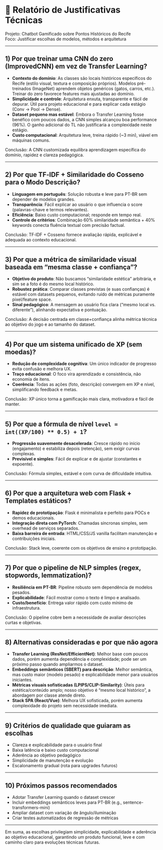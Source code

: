 # 📑 Relatório de Justificativas Técnicas

Projeto: Chatbot Gamificado sobre Pontos Históricos do Recife  
Foco: Justificar escolhas de modelos, métodos e arquitetura

---

## 1) Por que treinar uma CNN do zero (ImprovedCNN) em vez de Transfer Learning?

- **Contexto do domínio**: As classes são locais históricos específicos do Recife (estilo visual, textura e composição próprios). Modelos pré-treinados (ImageNet) aprendem objetos genéricos (gatos, carros, etc.). Treinar do zero favorece features mais ajustadas ao domínio.
- **Simplicidade e controle**: Arquitetura enxuta, transparente e fácil de depurar. Útil para projeto educacional e para explicar cada estágio (Conv → Pool → Dense).
- **Dataset pequeno mas estável**: Embora o Transfer Learning fosse benéfico com poucos dados, a CNN simples alcançou boa performance (96%). O ganho adicional do TL não justificaria a complexidade neste estágio.
- **Custo computacional**: Arquitetura leve, treina rápido (~3 min), viável em máquinas comuns.

Conclusão: A CNN customizada equilibra aprendizagem específica do domínio, rapidez e clareza pedagógica.

---

## 2) Por que TF‑IDF + Similaridade do Cosseno para o Modo Descrição?

- **Linguagem em português**: Solução robusta e leve para PT-BR sem depender de modelos grandes.
- **Transparência**: Fácil explicar ao usuário o que influencia o score (palavras-chave e termos relevantes).
- **Eficiência**: Baixo custo computacional; responde em tempo real.
- **Controle de critérios**: Combinação 60% similaridade semântica + 40% keywords conecta fluência textual com precisão factual.

Conclusão: TF‑IDF + Cosseno fornece avaliação rápida, explicável e adequada ao contexto educacional.

---

## 3) Por que a métrica de similaridade visual baseada em “mesma classe + confiança”?

- **Objetivo do produto**: Não buscamos “similaridade estética” arbitrária, e sim se a foto é do mesmo local histórico.
- **Robustez prática**: Comparar classes previstas (e suas confianças) é estável com datasets pequenos, evitando ruído de métricas puramente pixel/feature space.
- **Sinal pedagógico**: A mensagem ao usuário fica clara (“mesmo local vs. diferente”), alinhando expectativa e pontuação.

Conclusão: A decisão centrada em classe+confiança alinha métrica técnica ao objetivo do jogo e ao tamanho do dataset.

---

## 4) Por que um sistema unificado de XP (sem moedas)?

- **Redução de complexidade cognitiva**: Um único indicador de progresso evita confusão e melhora UX.
- **Traço educacional**: O foco vira aprendizado e consistência, não economia de itens.
- **Coerência**: Todas as ações (foto, descrição) convergem em XP e nível, simplificando feedback e metas.

Conclusão: XP único torna a gamificação mais clara, motivadora e fácil de manter.

---

## 5) Por que a fórmula de nível `level = int((XP/100) ** 0.5) + 1`?

- **Progressão suavemente desacelerada**: Cresce rápido no início (engajamento) e estabiliza depois (retenção), sem exigir curvas complexas.
- **Previsível e simples**: Fácil de explicar e de ajustar (constantes e expoente).

Conclusão: Fórmula simples, estável e com curva de dificuldade intuitiva.

---

## 6) Por que a arquitetura web com Flask + Templates estáticos?

- **Rapidez de prototipação**: Flask é minimalista e perfeito para POCs e demos educacionais.
- **Integração direta com PyTorch**: Chamadas síncronas simples, sem overhead de serviços separados.
- **Baixa barreira de entrada**: HTML/CSS/JS vanilla facilitam manutenção e contribuições iniciais.

Conclusão: Stack leve, coerente com os objetivos de ensino e prototipação.

---

## 7) Por que o pipeline de NLP simples (regex, stopwords, lemmatization)?

- **Resiliência em PT-BR**: Pipeline robusto sem dependência de modelos pesados.
- **Explicabilidade**: Fácil mostrar como o texto é limpo e analisado.
- **Custo/benefício**: Entrega valor rápido com custo mínimo de infraestrutura.

Conclusão: O pipeline cobre bem a necessidade de avaliar descrições curtas e objetivas.

---

## 8) Alternativas consideradas e por que não agora

- **Transfer Learning (ResNet/EfficientNet)**: Melhor base com poucos dados, porém aumenta dependência e complexidade; pode ser um próximo passo quando ampliarmos o dataset.
- **Embeddings semânticos (SBERT) para descrição**: Melhor semântica, mas custo maior (modelo pesado) e explicabilidade menor para usuários iniciantes.
- **Métricas visuais sofisticadas (LPIPS/CLIP-Similarity)**: Úteis para estética/conteúdo amplo; nosso objetivo é “mesmo local histórico”, a abordagem por classe atende direto.
- **Stack SPA (React/Vue)**: Melhora UX sofisticada, porém aumenta complexidade do projeto sem necessidade imediata.

---

## 9) Critérios de qualidade que guiaram as escolhas

- Clareza e explicabilidade para o usuário final
- Baixa latência e baixo custo computacional
- Aderência ao objetivo pedagógico
- Simplicidade de manutenção e evolução
- Escalonamento gradual (rota para upgrades futuros)

---

## 10) Próximos passos recomendados

- Adotar Transfer Learning quando o dataset crescer
- Incluir embeddings semânticos leves para PT-BR (e.g., sentence-transformers-mini)
- Ampliar dataset com variação de ângulo/iluminação
- Criar testes automatizados de regressão de métricas

---

Em suma, as escolhas privilegiam simplicidade, explicabilidade e aderência ao objetivo educacional, garantindo um produto funcional, leve e com caminho claro para evoluções técnicas futuras.
